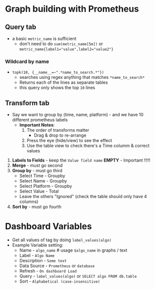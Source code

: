 # Graph building with Prometheus

## Query tab
* a basic `metric_name` is sufficient 
  * don't need to do `sum(metric_name[5m])` or `metric_name{label1="value",label2="value2"}`
### Wildcard by name
* `topk(10, {__name__=~".*name_to_search.*"})` 
  * searches using regex anything that matches `*name_to_search*`
  * Returns each of the lines as separate tables
  * this query only shows the top `10` lines

## Transform tab
* Say we want to group by (time, name, platform) - and we have 10 different prometheus labels
    * **Important Notes**:
        1. The order of transforms matter
            * Drag & drop to re-arrange
        2. Press the eye (hide/view) to see the effect
        3. Use the table view to check there's a Time columm & correct values

1. **Labels to Fields** - keep the `Value field name` __EMPTY__ - Important !!!!!
2. **Merge** - must go second
3. **Group by** - must go third
    * Select Time - Groupby
    * Select Name - Groupby
    * Select Platform - Groupby
    * Select Value - Total
    * Leave the others "Ignored" (check the table should only have 4 columns)
4. **Sort by** - must go fourth

# Dashboard Variables
* Get all values of tag by doing `label_values(algo)`
* Example Variable setting:
  * Name - `algo_name`  # usage `$algo_name` in graphs / text
  * Label - `Algo Name`
  * Description - `Some text`
  * Data Source - `Prometheus` or `database`
  * Refresh - `On dashboard Load`
  * Query - `label_values(algo)` or `SELECT algo FROM db.table`
  * Sort - `Alphabetical (case-insensitive)`
